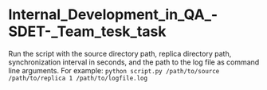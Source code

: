 # Internal_Development_in_QA_-SDET-_Team_tesk_task

Run the script with the source directory path, replica directory path, synchronization interval in seconds, and the path to the log file as command line arguments. For example: `python script.py /path/to/source /path/to/replica 1 /path/to/logfile.log`
